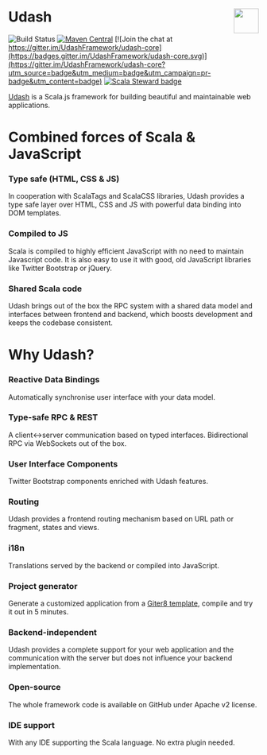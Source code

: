 # Udash [<img align="right" height="50px" src="https://avsystem.github.io/Anjay-doc/_images/avsystem_logo.png">](http://www.avsystem.com/)
![Build Status](https://github.com/UdashFramework/udash-core/workflows/CI/badge.svg?branch=master&event=push)
[![Maven Central](https://maven-badges.herokuapp.com/maven-central/io.udash/udash-core_2.13/badge.svg)](https://maven-badges.herokuapp.com/maven-central/io.udash/udash-core_2.12)
[![Join the chat at https://gitter.im/UdashFramework/udash-core](https://badges.gitter.im/UdashFramework/udash-core.svg)](https://gitter.im/UdashFramework/udash-core?utm_source=badge&utm_medium=badge&utm_campaign=pr-badge&utm_content=badge)
[![Scala Steward badge](https://img.shields.io/badge/Scala_Steward-helping-blue.svg?style=flat&logo=data:image/png;base64,iVBORw0KGgoAAAANSUhEUgAAAA4AAAAQCAMAAAARSr4IAAAAVFBMVEUAAACHjojlOy5NWlrKzcYRKjGFjIbp293YycuLa3pYY2LSqql4f3pCUFTgSjNodYRmcXUsPD/NTTbjRS+2jomhgnzNc223cGvZS0HaSD0XLjbaSjElhIr+AAAAAXRSTlMAQObYZgAAAHlJREFUCNdNyosOwyAIhWHAQS1Vt7a77/3fcxxdmv0xwmckutAR1nkm4ggbyEcg/wWmlGLDAA3oL50xi6fk5ffZ3E2E3QfZDCcCN2YtbEWZt+Drc6u6rlqv7Uk0LdKqqr5rk2UCRXOk0vmQKGfc94nOJyQjouF9H/wCc9gECEYfONoAAAAASUVORK5CYII=)](https://scala-steward.org)

[Udash](http://udash.io/) is a Scala.js framework for building beautiful and maintainable web applications.

# Combined forces of Scala & JavaScript

### Type safe (HTML, CSS & JS)
In cooperation with ScalaTags and ScalaCSS libraries, Udash provides a type safe layer over HTML, CSS and JS 
with powerful data binding into DOM templates.

### Compiled to JS
Scala is compiled to highly efficient JavaScript with no need to maintain Javascript code. 
It is also easy to use it with good, old JavaScript libraries like Twitter Bootstrap or jQuery.

### Shared Scala code
Udash brings out of the box the RPC system with a shared data model and interfaces between frontend and backend, 
which boosts development and keeps the codebase consistent.

# Why Udash?

### Reactive Data Bindings
Automatically synchronise user interface with your data model.

### Type-safe RPC & REST
A client↔server communication based on typed interfaces. Bidirectional RPC via WebSockets out of the box.

### User Interface Components
Twitter Bootstrap components enriched with Udash features.

### Routing
Udash provides a frontend routing mechanism based on URL path or fragment, states and views.

### i18n
Translations served by the backend or compiled into JavaScript.

### Project generator 
Generate a customized application from a [Giter8 template](https://github.com/UdashFramework/udash.g8), compile and try it out in 5 minutes.

### Backend-independent
Udash provides a complete support for your web application and the communication with the server but does not influence your backend implementation.

### Open-source
The whole framework code is available on GitHub under Apache v2 license.

### IDE support
With any IDE supporting the Scala language. No extra plugin needed.
